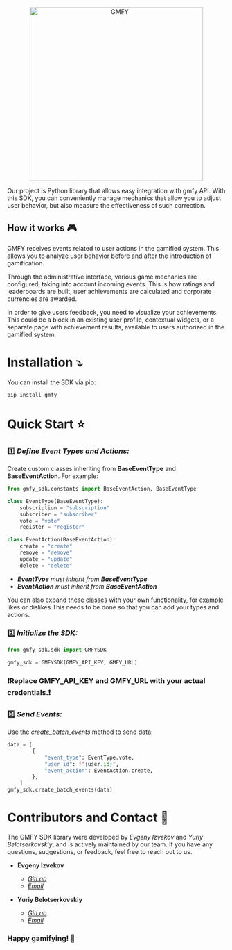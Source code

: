 <div align="center">
  <a href="https://gmfy.io/">
    <img alt="GMFY" width="400" src="https://static.tildacdn.com/tild6136-3638-4632-b632-383132653436/logo.svg">
  </a>
</div>

Our project is Python library that allows easy integration with
gmfy API. With this SDK, you can conveniently manage mechanics
that allow you to adjust user behavior, but also measure the
effectiveness of such correction.

## How it works 🎮
GMFY receives events related to user actions in the gamified
system. This allows you to analyze user behavior before and
after the introduction of gamification.

Through the administrative interface, various game mechanics
are configured, taking into account incoming events. This is
how ratings and leaderboards are built, user achievements are
calculated and corporate currencies are awarded.

In order to give users feedback, you need to visualize your
achievements. This could be a block in an existing user
profile, contextual widgets, or a separate page with
achievement results, available to users authorized in the
gamified system.

# **Installation ⤵️**

You can install the SDK via pip:

```bash
pip install gmfy
```

# **Quick Start ⭐**
### 1️⃣ *Define Event Types and Actions:*

Create custom classes inheriting from **BaseEventType** and **BaseEventAction**. For example:
```python
from gmfy_sdk.constants import BaseEventAction, BaseEventType

class EventType(BaseEventType):
    subscription = "subscription"
    subscriber = "subscriber"
    vote = "vote"
    register = "register"

class EventAction(BaseEventAction):
    create = "create"
    remove = "remove"
    update = "update"
    delete = "delete"
```
 - _**EventType** must inherit from **BaseEventType**_
 - _**EventAction** must inherit from **BaseEventAction**_

You can also expand these classes with your own functionality,
for example likes or dislikes
This needs to be done so that you can add your types and actions.

### 2️⃣ *Initialize the SDK:*
```python
from gmfy_sdk.sdk import GMFYSDK

gmfy_sdk = GMFYSDK(GMFY_API_KEY, GMFY_URL)
```
### __❗Replace GMFY_API_KEY and GMFY_URL with your actual credentials.❗__

### 3️⃣ *Send Events:*

Use the *create_batch_events* method to send data:

```python
data = [
        {
            "event_type": EventType.vote,
            "user_id": f"{user.id}",
            "event_action": EventAction.create,
        },
    ]
gmfy_sdk.create_batch_events(data)
```

# **Contributors and Contact 💬**
The GMFY SDK library were developed by *Evgeny Izvekov* and *Yuriy Belotserkovskiy*,
and is actively maintained by our team. If you have any
questions, suggestions, or feedback, feel free to reach out to us.

- **Evgeny Izvekov**
    - <a href=https://gitlab.rdclr.ru/evgeny.izvekov>*GitLab*</a>
    - <a href=mailto:evgeny.izvekov@redcollar.ru>*Email*</a>


- **Yuriy Belotserkovskiy**
   - <a href=https://gitlab.rdclr.ru/yuriy.belotserkovskiy>*GitLab*</a>
   - <a href=mailto:yuriy.belotserkovskiy@redcollar.ru>*Email*</a>

### **Happy gamifying! 👾**
